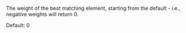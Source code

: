 The weight of the best matching element, starting from the default - i.e., negative weights will return 0.

Default: 0